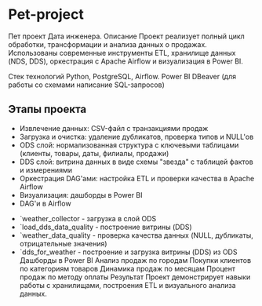 # Pet-project
Пет проект Дата инженера.
Описание
Проект реализует полный цикл обработки, трансформации и анализа данных о продажах. Использованы современные инструменты ETL, хранилище данных (NDS, DDS), оркестрация с Apache Airflow и визуализация в Power BI.

Стек технологий
Python, PostgreSQL, Airflow.
Power BI
DBeaver (для работы со схемами написание SQL-запросов)
## Этапы проекта
* Извлечение данных: CSV-файл с транзакциями продаж
* Загрузка и очистка: удаление дубликатов, проверка типов и NULL'ов
* ODS слой: нормализованная структура с ключевыми таблицами (клиенты, товары, даты, филиалы, продажи)
* DDS слой: витрина данных в виде схемы "звезда" с таблицей фактов и измерениями
* Оркестрация DAG'ами: настройка ETL и проверки качества в Apache Airflow
* Визуализация: дашборды в Power BI
* DAG'и в Airflow
- `weather_collector - загрузка в слой ODS
- `load_dds_data_quality - построение витрины (DDS)
- `weather_data_quality - проверка качества данных (NULL, дубликаты, отрицательные значения)
- `dds_for_weather - построение и загрузка витрины (DDS) из ODS
Дашборды в Power BI
Анализ продаж по городам
Покупки клиентов по категориям товаров
Динамика продаж по месяцам
Процент продаж по методу оплаты
Результат
Проект демонстрирует навыки работы с хранилищами, построения ETL и визуального анализа данных.
